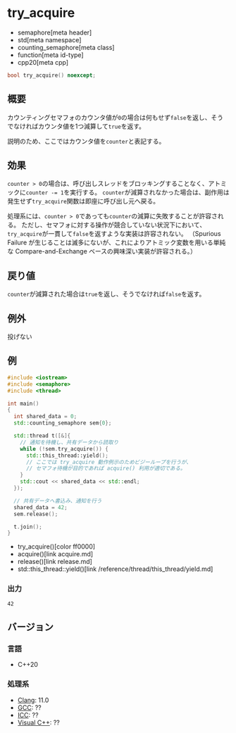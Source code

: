 # try_acquire
* semaphore[meta header]
* std[meta namespace]
* counting_semaphore[meta class]
* function[meta id-type]
* cpp20[meta cpp]

```cpp
bool try_acquire() noexcept;
```

## 概要
カウンティングセマフォのカウンタ値が`0`の場合は何もせず`false`を返し、そうでなければカウンタ値を1つ減算して`true`を返す。

説明のため、ここではカウンタ値を`counter`と表記する。


## 効果
`counter > 0`の場合は、呼び出しスレッドをブロッキングすることなく、アトミックに`counter -= 1`を実行する。
`counter`が減算されなかった場合は、副作用は発生せず`try_acquire`関数は即座に呼び出し元へ戻る。

処理系には、`counter > 0`であっても`counter`の減算に失敗することが許容される。
ただし、セマフォに対する操作が競合していない状況下において、`try_acquire`が一貫して`false`を返すような実装は許容されない。
（Spurious Failure が生じることは滅多にないが、これによりアトミック変数を用いる単純な Compare-and-Exchange ベースの興味深い実装が許容される。）


## 戻り値
`counter`が減算された場合は`true`を返し、そうでなければ`false`を返す。


## 例外
投げない


## 例
```cpp example
#include <iostream>
#include <semaphore>
#include <thread>

int main()
{
  int shared_data = 0;
  std::counting_semaphore sem{0};

  std::thread t([&]{
    // 通知を待機し、共有データから読取り
    while (!sem.try_acquire()) {
      std::this_thread::yield();
      // ここでは try_acquire 動作例示のためビジーループを行うが、
      // セマフォ待機が目的であれば acquire() 利用が適切である。
    }
    std::cout << shared_data << std::endl;
  });

  // 共有データへ書込み、通知を行う
  shared_data = 42;
  sem.release();

  t.join();
}
```
* try_acquire()[color ff0000]
* acquire()[link acquire.md]
* release()[link release.md]
* std::this_thread::yield()[link /reference/thread/this_thread/yield.md]

### 出力
```
42
```


## バージョン
### 言語
- C++20

### 処理系
- [Clang](/implementation.md#clang): 11.0
- [GCC](/implementation.md#gcc): ??
- [ICC](/implementation.md#icc): ??
- [Visual C++](/implementation.md#visual_cpp): ??
